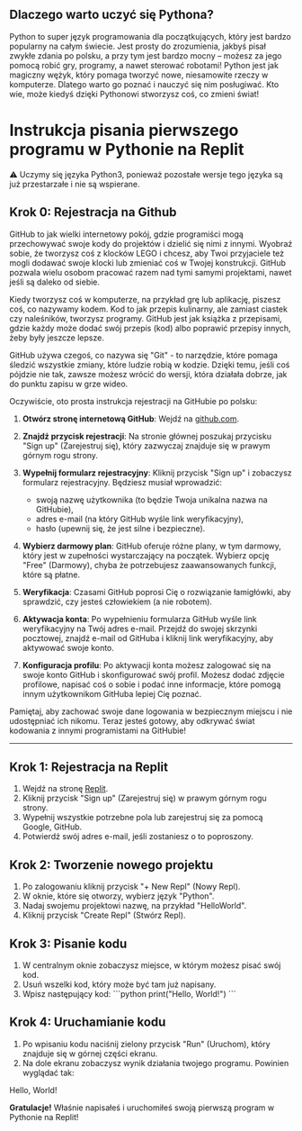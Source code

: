 ## Dlaczego warto uczyć się Pythona?

Python to super język programowania dla początkujących, który jest bardzo popularny na całym świecie. Jest prosty do zrozumienia, jakbyś pisał zwykłe zdania po polsku, a przy tym jest bardzo mocny – możesz za jego pomocą robić gry, programy, a nawet sterować robotami! Python jest jak magiczny wężyk, który pomaga tworzyć nowe, niesamowite rzeczy w komputerze. Dlatego warto go poznać i nauczyć się nim posługiwać. Kto wie, może kiedyś dzięki Pythonowi stworzysz coś, co zmieni świat!


# Instrukcja pisania pierwszego programu w Pythonie na Replit
:warning: Uczymy się języka Python3, ponieważ pozostałe wersje tego języka są już przestarzałe i nie są wspierane.

## Krok 0: Rejestracja na Github
GitHub to jak wielki internetowy pokój, gdzie programiści mogą przechowywać swoje kody do projektów i dzielić się nimi z innymi. 
Wyobraź sobie, że tworzysz coś z klocków LEGO i chcesz, aby Twoi przyjaciele też mogli dodawać swoje klocki lub zmieniać coś w Twojej konstrukcji. 
GitHub pozwala wielu osobom pracować razem nad tymi samymi projektami, nawet jeśli są daleko od siebie.

Kiedy tworzysz coś w komputerze, na przykład grę lub aplikację, piszesz coś, co nazywamy kodem. 
Kod to jak przepis kulinarny, ale zamiast ciastek czy naleśników, tworzysz programy. 
GitHub jest jak książka z przepisami, gdzie każdy może dodać swój przepis (kod) albo poprawić przepisy innych, żeby były jeszcze lepsze.

GitHub używa czegoś, co nazywa się "Git" - to narzędzie, które pomaga śledzić wszystkie zmiany, które ludzie robią w kodzie. Dzięki temu, jeśli coś pójdzie nie tak, zawsze możesz wrócić do wersji, która działała dobrze, jak do punktu zapisu w grze wideo.

Oczywiście, oto prosta instrukcja rejestracji na GitHubie po polsku:

1. **Otwórz stronę internetową GitHub**: Wejdź na [github.com](https://github.com).

2. **Znajdź przycisk rejestracji**: Na stronie głównej poszukaj przycisku "Sign up" (Zarejestruj się), który zazwyczaj znajduje się w prawym górnym rogu strony.

3. **Wypełnij formularz rejestracyjny**: Kliknij przycisk "Sign up" i zobaczysz formularz rejestracyjny. Będziesz musiał wprowadzić:
   - swoją nazwę użytkownika (to będzie Twoja unikalna nazwa na GitHubie),
   - adres e-mail (na który GitHub wyśle link weryfikacyjny),
   - hasło (upewnij się, że jest silne i bezpieczne).

4. **Wybierz darmowy plan**: GitHub oferuje różne plany, w tym darmowy, który jest w zupełności wystarczający na początek. Wybierz opcję "Free" (Darmowy), chyba że potrzebujesz zaawansowanych funkcji, które są płatne.

5. **Weryfikacja**: Czasami GitHub poprosi Cię o rozwiązanie łamigłówki, aby sprawdzić, czy jesteś człowiekiem (a nie robotem).

6. **Aktywacja konta**: Po wypełnieniu formularza GitHub wyśle link weryfikacyjny na Twój adres e-mail. Przejdź do swojej skrzynki pocztowej, znajdź e-mail od GitHuba i kliknij link weryfikacyjny, aby aktywować swoje konto.

7. **Konfiguracja profilu**: Po aktywacji konta możesz zalogować się na swoje konto GitHub i skonfigurować swój profil. Możesz dodać zdjęcie profilowe, napisać coś o sobie i podać inne informacje, które pomogą innym użytkownikom GitHuba lepiej Cię poznać.

Pamiętaj, aby zachować swoje dane logowania w bezpiecznym miejscu i nie udostępniać ich nikomu. Teraz jesteś gotowy, aby odkrywać świat kodowania z innymi programistami na GitHubie!

----

## Krok 1: Rejestracja na Replit
1. Wejdź na stronę [Replit](https://replit.com/).
2. Kliknij przycisk "Sign up" (Zarejestruj się) w prawym górnym rogu strony.
3. Wypełnij wszystkie potrzebne pola lub zarejestruj się za pomocą Google, GitHub.
4. Potwierdź swój adres e-mail, jeśli zostaniesz o to poproszony.

## Krok 2: Tworzenie nowego projektu
1. Po zalogowaniu kliknij przycisk "+ New Repl" (Nowy Repl).
2. W oknie, które się otworzy, wybierz język "Python".
3. Nadaj swojemu projektowi nazwę, na przykład "HelloWorld".
4. Kliknij przycisk "Create Repl" (Stwórz Repl).

## Krok 3: Pisanie kodu
1. W centralnym oknie zobaczysz miejsce, w którym możesz pisać swój kod.
2. Usuń wszelki kod, który może być tam już napisany.
3. Wpisz następujący kod:
   \```python
   print("Hello, World!")
   \```

## Krok 4: Uruchamianie kodu
1. Po wpisaniu kodu naciśnij zielony przycisk "Run" (Uruchom), który znajduje się w górnej części ekranu.
2. Na dole ekranu zobaczysz wynik działania twojego programu. Powinien wyglądać tak:

Hello, World!

**Gratulacje!** Właśnie napisałeś i uruchomiłeś swoją pierwszą program w Pythonie na Replit!


